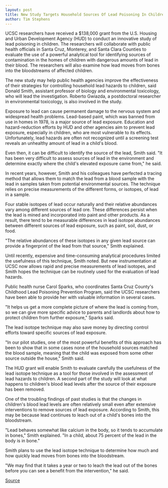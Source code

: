 ```yaml
---
layout: post
title: New Study Targets Household Sources Of Lead Poisoning In Children
author: Tim Stephens
---
```


UCSC researchers have received a $138,000 grant from the U.S. Housing and Urban Development Agency (HUD) to conduct an innovative study of lead poisoning in children. The researchers will collaborate with public health officials in Santa Cruz, Monterey, and Santa Clara Counties to evaluate the use of a powerful analytical tool for identifying sources of contamination in the homes of children with dangerous amounts of lead in their blood. The researchers will also examine how lead moves from bones into the bloodstreams of affected children.

The new study may help public health agencies improve the effectiveness of their strategies for controlling household lead hazards to children, said Donald Smith, assistant professor of biology and environmental toxicology, who will lead the investigation. Roberto Gwiazda, a postdoctoral researcher in environmental toxicology, is also involved in the study.

Exposure to lead can cause permanent damage to the nervous system and widespread health problems. Lead-based paint, which was banned from use in homes in 1978, is a major source of lead exposure. Education and hazard-reduction efforts by HUD and other agencies aim to prevent lead exposure, especially in children, who are most vulnerable to its effects. Unfortunately, lead hazards are often not recognized until a screening test reveals an unhealthy amount of lead in a child's blood.

Even then, it can be difficult to identify the source of the lead, Smith said. "It has been very difficult to assess sources of lead in the environment and determine exactly where the child's elevated exposure came from," he said.

In recent years, however, Smith and his colleagues have perfected a tracing method that allows them to match the lead from a blood sample with the lead in samples taken from potential environmental sources. The technique relies on precise measurements of the different forms, or isotopes, of lead in a sample.

Four stable isotopes of lead occur naturally and their relative abundances vary among different sources of lead ore. These differences persist when the lead is mined and incorporated into paint and other products. As a result, there tend to be measurable differences in lead isotope abundances between different sources of lead exposure, such as paint, soil, dust, or food.

"The relative abundances of these isotopes in any given lead source can provide a fingerprint of the lead from that source," Smith explained.

Until recently, expensive and time-consuming analytical procedures limited the usefulness of this technique, Smith noted. But new instrumentation at UCSC now allows rapid and precise measurements of lead isotopes, and Smith hopes the technique can be routinely used for the evaluation of lead hazards.

Public health nurse Carol Sparks, who coordinates Santa Cruz County's Childhood Lead Poisoning Prevention Program, said the UCSC researchers have been able to provide her with valuable information in several cases.

"It helps us get a more complete picture of where the lead is coming from, so we can give more specific advice to parents and landlords about how to protect children from further exposure," Sparks said.

The lead isotope technique may also save money by directing control efforts toward specific sources of lead exposure.

"In our pilot studies, one of the most powerful benefits of this approach has been to show that in some cases none of the household sources matched the blood sample, meaning that the child was exposed from some other source outside the house," Smith said.

The HUD grant will enable Smith to evaluate carefully the usefulness of the lead isotope technique as a tool for those involved in the assessment of lead hazards to children. A second part of the study will look at what happens to children's blood lead levels after the source of their exposure has been removed.

One of the troubling findings of past studies is that the changes in children's blood lead levels are often relatively small even after extensive interventions to remove sources of lead exposure. According to Smith, this may be because lead continues to leach out of a child's bones into the bloodstream.

"Lead behaves somewhat like calcium in the body, so it tends to accumulate in bones," Smith explained. "In a child, about 75 percent of the lead in the body is in bone."

Smith plans to use the lead isotope technique to determine how much and how quickly lead moves from bones into the bloodstream.

"We may find that it takes a year or two to leach the lead out of the bones before you can see a benefit from the intervention," he said.

[Source](http://www1.ucsc.edu/oncampus/currents/98-99/02-22/lead.htm "Permalink to HUD grant for research on lead poisoning; 02-22-99")
